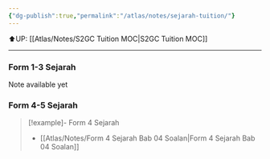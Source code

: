 ```yaml
---
{"dg-publish":true,"permalink":"/atlas/notes/sejarah-tuition/"}
---
```


⬆️UP: [[Atlas/Notes/S2GC Tuition MOC\|S2GC Tuition MOC]]

---
### Form 1-3 Sejarah
Note available yet

### Form 4-5 Sejarah

> [!example]- Form 4 Sejarah 
> - [[Atlas/Notes/Form 4 Sejarah Bab 04 Soalan\|Form 4 Sejarah Bab 04 Soalan]]

